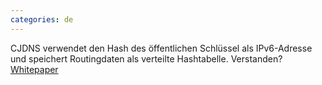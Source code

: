```yaml
---
categories: de
---
```


CJDNS verwendet den Hash des öffentlichen Schlüssel als IPv6-Adresse und speichert Routingdaten als verteilte Hashtabelle. Verstanden? <i class='fa fa-angle-double-right'></i> [Whitepaper](https://github.com/cjdelisle/cjdns/blob/master/doc/Whitepaper.md)
